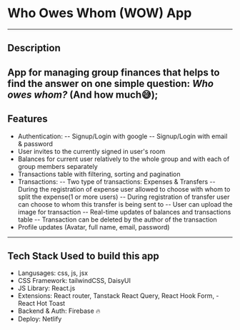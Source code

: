 # Who Owes Whom (WOW) App

---

## Description

## App for managing group finances that helps to find the answer on one simple question: _Who owes whom?_ (And how much😅);

## Features

- Authentication:
  -- Signup/Login with google
  -- Signup/Login with email & password
- User invites to the currently signed in user's room
- Balances for current user relatively to the whole group and with each of group members separately
- Transactions table with filtering, sorting and pagination
- Transactions:
  -- Two type of transactions: Expenses & Transfers
  -- During the registration of expense user allowed to choose with whom to split the expense(1 or more users)
  -- During registration of transfer user can choose to whom this transfer is being sent to
  -- User can upload the image for transaction
  -- Real-time updates of balances and transactions table
  -- Transaction can be deleted by the author of the transaction
- Profile updates (Avatar, full name, email, password)

---

## Tech Stack Used to build this app

- Langusages: css, js, jsx
- CSS Framework: tailwindCSS, DaisyUI
- JS Library: React.js
- Extensions: React router, Tanstack React Query, React Hook Form, - React Hot Toast
- Backend & Auth: Firebase 🔥
- Deploy: Netlify
